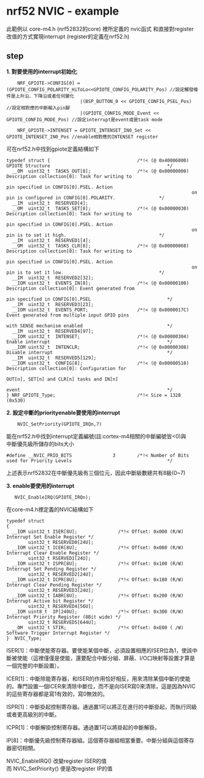 # nrf52 NVIC - example

此範例以 core-m4.h (nrf52832的core) 裡所定義的 nvic函式 和直接對register改值的方式實現interrupt (register的定義在nrf52.h)

## step
 
**1. 對要使用的interrupt初始化**
```
    NRF_GPIOTE->CONFIG[0] = (GPIOTE_CONFIG_POLARITY_HiToLo<<GPIOTE_CONFIG_POLARITY_Pos) //設定觸發條件是上升沿、下降沿或者任何變化  
                           |(BSP_BUTTON_0 << GPIOTE_CONFIG_PSEL_Pos) //設定相對應的中斷輸入pin腳
                           |(GPIOTE_CONFIG_MODE_Event << GPIOTE_CONFIG_MODE_Pos) //設定interrupt是event或是task mode
                            
    NRF_GPIOTE->INTENSET = GPIOTE_INTENSET_IN0_Set << GPIOTE_INTENSET_IN0_Pos //enable相對應的INTENSET register
```  
 可在nrf52.h中找到gpiote定義結構如下
```
typedef struct {                                /*!< (@ 0x40006000) GPIOTE Structure                                           */
  __OM  uint32_t  TASKS_OUT[8];                 /*!< (@ 0x00000000) Description collection[0]: Task for writing to
                                                                    pin specified in CONFIG[0].PSEL. Action
                                                                    on pin is configured in CONFIG[0].POLARITY.                */
  __IM  uint32_t  RESERVED[4];
  __OM  uint32_t  TASKS_SET[8];                 /*!< (@ 0x00000030) Description collection[0]: Task for writing to
                                                                    pin specified in CONFIG[0].PSEL. Action
                                                                    on pin is to set it high.                                  */
  __IM  uint32_t  RESERVED1[4];
  __OM  uint32_t  TASKS_CLR[8];                 /*!< (@ 0x00000060) Description collection[0]: Task for writing to
                                                                    pin specified in CONFIG[0].PSEL. Action
                                                                    on pin is to set it low.                                   */
  __IM  uint32_t  RESERVED2[32];
  __IOM uint32_t  EVENTS_IN[8];                 /*!< (@ 0x00000100) Description collection[0]: Event generated from
                                                                    pin specified in CONFIG[0].PSEL                            */
  __IM  uint32_t  RESERVED3[23];
  __IOM uint32_t  EVENTS_PORT;                  /*!< (@ 0x0000017C) Event generated from multiple input GPIO pins
                                                                    with SENSE mechanism enabled                               */
  __IM  uint32_t  RESERVED4[97];
  __IOM uint32_t  INTENSET;                     /*!< (@ 0x00000304) Enable interrupt                                           */
  __IOM uint32_t  INTENCLR;                     /*!< (@ 0x00000308) Disable interrupt                                          */
  __IM  uint32_t  RESERVED5[129];
  __IOM uint32_t  CONFIG[8];                    /*!< (@ 0x00000510) Description collection[0]: Configuration for
                                                                    OUT[n], SET[n] and CLR[n] tasks and IN[n]
                                                                    event                                                      */
} NRF_GPIOTE_Type;                              /*!< Size = 1328 (0x530)  
```

 **2. 設定中斷的priorityenable要使用的interrupt**
 ```
     NVIC_SetPriority(GPIOTE_IRQn,7)
 ```
   能在nrf52.h中找到interrupt定義編號(註:cortex-m4相關的中斷編號皆<0)與  
   中斷優先級所儲存的bits大小
   ```
   #define __NVIC_PRIO_BITS               3        /*!< Number of Bits used for Priority Levels                                   */
   ```
  上述表示nrf52832在中斷優先級有三個位元，因此中斷級數總共有8級(0~7)

 **3. enable要使用的interrupt**
 ```
    NVIC_EnableIRQ(GPIOTE_IRQn);
 ```
  在core-m4.h裡定義的NVIC結構如下
  
```
typedef struct
{
  __IOM uint32_t ISER[8U];               /*!< Offset: 0x000 (R/W)  Interrupt Set Enable Register */
        uint32_t RESERVED0[24U];
  __IOM uint32_t ICER[8U];               /*!< Offset: 0x080 (R/W)  Interrupt Clear Enable Register */
        uint32_t RSERVED1[24U];
  __IOM uint32_t ISPR[8U];               /*!< Offset: 0x100 (R/W)  Interrupt Set Pending Register */
        uint32_t RESERVED2[24U];
  __IOM uint32_t ICPR[8U];               /*!< Offset: 0x180 (R/W)  Interrupt Clear Pending Register */
        uint32_t RESERVED3[24U];
  __IOM uint32_t IABR[8U];               /*!< Offset: 0x200 (R/W)  Interrupt Active bit Register */
        uint32_t RESERVED4[56U];
  __IOM uint8_t  IP[240U];               /*!< Offset: 0x300 (R/W)  Interrupt Priority Register (8Bit wide) */
        uint32_t RESERVED5[644U];
  __OM  uint32_t STIR;                   /*!< Offset: 0xE00 ( /W)  Software Trigger Interrupt Register */
}  NVIC_Type;
```
ISER[1]：中斷使能寄存器。要使能某個中斷，必須設置相應的ISER位為1，使該中斷被使能（這裡僅僅是使能，還要配合中斷分組、屏蔽、I/O口映射等設置才算是一個完整的中斷設置）。

ICER[1]：中斷除能寄存器，和ISER的作用恰好相反，用來清除某個中斷的使能的。專門設置一個ICER來清除中斷位，而不是向ISER寫0來清除，這是因為NVIC的這些寄存器都是寫1有效的，寫0無效的。

ISPR[1]：中斷掛起控制寄存器。通過置1可以將正在進行的中斷掛起，而執行同級或者更高級別的中斷。

ICPR[1]：中斷解掛控制寄存器。通過置1可以將掛起的中斷解掛。

IP[8]：中斷優先級控制寄存器組。這個寄存器組相當重要。中斷分組與這個寄存器密切相關。

NVIC_EnableIRQ() 改變register ISER的值  
而 NVIC_SetPriority() 便是改register IP的值
